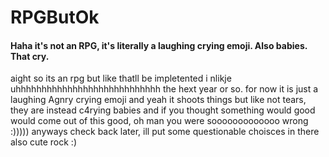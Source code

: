 # RPGButOk  
#### Haha it's not an RPG, it's literally a laughing crying emoji. Also babies. That cry.  
aight so its an rpg but like thatll be impletented i nlikje uhhhhhhhhhhhhhhhhhhhhhhhhhhhh the hext year or so. 
for now it is just a laughing Agnry crying emoji and yeah it shoots things but like not tears, they are instead c4rying babies and if you
thought something would good would come out of this good, oh man you were sooooooooooooo wrong :)))))
anyways check back later, ill put some questionable choisces in there
also
cute rock :)
